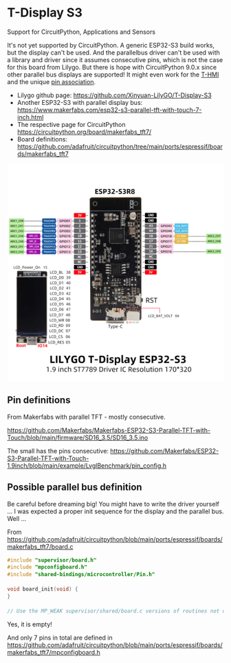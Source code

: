 # T-Display S3

Support for CircuitPython, Applications and Sensors

It's not yet supported by CircuitPython. A generic ESP32-S3 build works, but the display can't be used. And the parallelbus driver can't be used with a library and driver since it assumes consecutive pins, which is not the case for this board from Lilygo. But there is hope with CircuitPython 9.0.x since other parallel bus displays are supported! It might even work for the [T-HMI](https://github.com/Xinyuan-LilyGO/T-HMI/) and the unique [pin association](https://github.com/Xinyuan-LilyGO/T-HMI/blob/master/examples/lv_benchmark/pins.h).

- Lilygo github page: https://github.com/Xinyuan-LilyGO/T-Display-S3
- Another ESP32-S3 with parallel display bus: https://www.makerfabs.com/esp32-s3-parallel-tft-with-touch-7-inch.html
- The respective page for CircuitPython https://circuitpython.org/board/makerfabs_tft7/
- Board definitions: https://github.com/adafruit/circuitpython/tree/main/ports/espressif/boards/makerfabs_tft7

![picture T-Display S3](docs/T-DISPLAY-S3.jpg)

## Pin definitions

From Makerfabs with parallel TFT - mostly consecutive.

https://github.com/Makerfabs/Makerfabs-ESP32-S3-Parallel-TFT-with-Touch/blob/main/firmware/SD16_3.5/SD16_3.5.ino

The small has the pins consecutive: https://github.com/Makerfabs/ESP32-S3-Parallel-TFT-with-Touch-1.9inch/blob/main/example/LvglBenchmark/pin_config.h

## Possible parallel bus definition

Be careful before dreaming big! You might have to write the driver yourself ... I was expected a proper init sequence for the display and the parallel bus. Well ...

From https://github.com/adafruit/circuitpython/blob/main/ports/espressif/boards/makerfabs_tft7/board.c

``` C
#include "supervisor/board.h"
#include "mpconfigboard.h"
#include "shared-bindings/microcontroller/Pin.h"

void board_init(void) {
}

// Use the MP_WEAK supervisor/shared/board.c versions of routines not defined here.
```

Yes, it is empty!

And only 7 pins in total are defined in https://github.com/adafruit/circuitpython/blob/main/ports/espressif/boards/makerfabs_tft7/mpconfigboard.h
